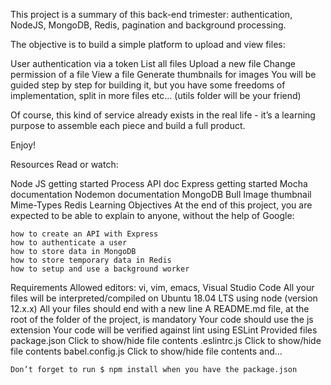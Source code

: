 This project is a summary of this back-end trimester: authentication, NodeJS, MongoDB, Redis, pagination and background processing.

The objective is to build a simple platform to upload and view files:

User authentication via a token
List all files
Upload a new file
Change permission of a file
View a file
Generate thumbnails for images
You will be guided step by step for building it, but you have some freedoms of implementation, split in more files etc… (utils folder will be your friend)

Of course, this kind of service already exists in the real life - it’s a learning purpose to assemble each piece and build a full product.

Enjoy!

Resources
Read or watch:

Node JS getting started
Process API doc
Express getting started
Mocha documentation
Nodemon documentation
MongoDB
Bull
Image thumbnail
Mime-Types
Redis
Learning Objectives
At the end of this project, you are expected to be able to explain to anyone, without the help of Google:

    how to create an API with Express
    how to authenticate a user
    how to store data in MongoDB
    how to store temporary data in Redis
    how to setup and use a background worker

Requirements
    Allowed editors: vi, vim, emacs, Visual Studio Code
    All your files will be interpreted/compiled on Ubuntu 18.04 LTS using node (version 12.x.x)
    All your files should end with a new line
    A README.md file, at the root of the folder of the project, is mandatory
    Your code should use the js extension
    Your code will be verified against lint using ESLint
Provided files
    package.json
        Click to show/hide file contents
    .eslintrc.js
        Click to show/hide file contents
    babel.config.js
        Click to show/hide file contents
    and…
    
    Don’t forget to run $ npm install when you have the package.json